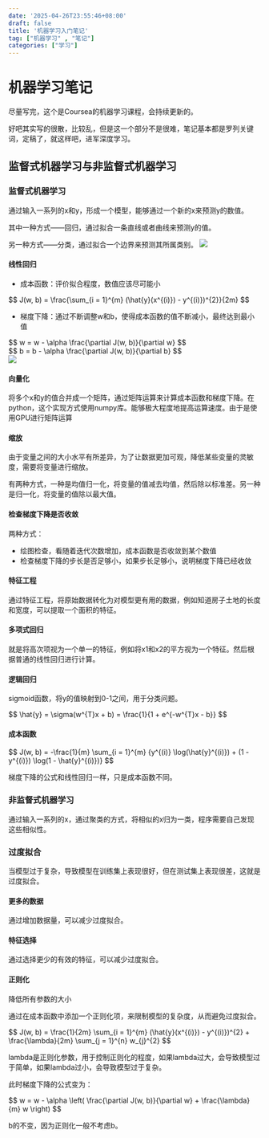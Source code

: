 ```yaml
---
date: '2025-04-26T23:55:46+08:00'
draft: false
title: '机器学习入门笔记'
tag: ["机器学习" , "笔记"]
categories: ["学习"]
---
```


# 机器学习笔记

尽量写完，这个是Coursea的机器学习课程，会持续更新的。

好吧其实写的很散，比较乱，但是这一个部分不是很难，笔记基本都是罗列关键词，定稿了，就这样吧，进军深度学习。

## 监督式机器学习与非监督式机器学习

### 监督式机器学习

通过输入一系列的x和y，形成一个模型，能够通过一个新的x来预测y的数值。

其中一种方式——回归，通过拟合一条直线或者曲线来预测y的值。

另一种方式——分类，通过拟合一个边界来预测其所属类别。
<img src = "../pics/监督式机器学习之分类.png"> 

#### 线性回归

- 成本函数：评价拟合程度，数值应该尽可能小
<div>
$$
J(w, b) = \frac{\sum_{i = 1}^{m} (\hat{y}(x^{(i)}) - y^{(i)})^{2}}{2m}
$$
</div>

- 梯度下降：通过不断调整w和b，使得成本函数的值不断减小，最终达到最小值
<div>
$$
w = w - \alpha \frac{\partial J(w, b)}{\partial w}
$$
</div>
<div>
$$
b = b - \alpha \frac{\partial J(w, b)}{\partial b}
$$
</div>

<img src = "../pics/线性回归式子.png"> 

#### 向量化

将多个x和y的值合并成一个矩阵，通过矩阵运算来计算成本函数和梯度下降。在python，这个实现方式使用numpy库。能够极大程度地提高运算速度。由于是使用GPU进行矩阵运算

#### 缩放

由于变量之间的大小水平有所差异，为了让数据更加可观，降低某些变量的灵敏度，需要将变量进行缩放。

有两种方式，一种是均值归一化，将变量的值减去均值，然后除以标准差。另一种是归一化，将变量的值除以最大值。

#### 检查梯度下降是否收敛

两种方式：

- 绘图检查，看随着迭代次数增加，成本函数是否收敛到某个数值
- 检查梯度下降的步长是否足够小，如果步长足够小，说明梯度下降已经收敛

#### 特征工程

通过特征工程，将原始数据转化为对模型更有用的数据，例如知道房子土地的长度和宽度，可以提取一个面积的特征。

#### 多项式回归

就是将高次项视为一个单一的特征，例如将x1和x2的平方视为一个特征。然后根据普通的线性回归进行计算。

#### 逻辑回归

sigmoid函数，将y的值映射到0-1之间，用于分类问题。

<div>
$$
\hat{y} = \sigma(w^{T}x + b) = \frac{1}{1 + e^{-w^{T}x - b}}
$$
</div>

#### 成本函数

<div>
$$
J(w, b) = -\frac{1}{m} \sum_{i = 1}^{m} {y^{(i)} \log(\hat{y}^{(i)}) + (1 - y^{(i)}) \log(1 - \hat{y}^{(i)})}
$$
</div>

梯度下降的公式和线性回归一样，只是成本函数不同。

### 非监督式机器学习

通过输入一系列的x，通过聚类的方式，将相似的x归为一类，程序需要自己发现这些相似性。

### 过度拟合

当模型过于复杂，导致模型在训练集上表现很好，但在测试集上表现很差，这就是过度拟合。

#### 更多的数据

通过增加数据量，可以减少过度拟合。

#### 特征选择

通过选择更少的有效的特征，可以减少过度拟合。

#### 正则化

降低所有参数的大小

通过在成本函数中添加一个正则化项，来限制模型的复杂度，从而避免过度拟合。

<div>
$$
J(w, b) = \frac{1}{2m} \sum_{i = 1}^{m} (\hat{y}(x^{(i)}) - y^{(i)})^{2} + \frac{\lambda}{2m} \sum_{j = 1}^{n} w_{j}^{2}
$$
</div>

lambda是正则化参数，用于控制正则化的程度，如果lambda过大，会导致模型过于简单，如果lambda过小，会导致模型过于复杂。

此时梯度下降的公式变为：

<div>
$$
w = w - \alpha \left( \frac{\partial J(w, b)}{\partial w} + \frac{\lambda}{m} w \right)
$$
</div>

b的不变，因为正则化一般不考虑b。

